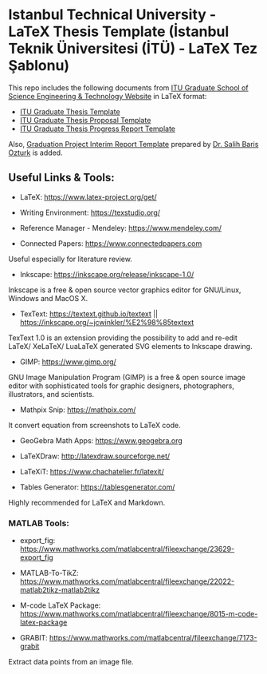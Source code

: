 # Istanbul Technical University - LaTeX Thesis Template (İstanbul Teknik Üniversitesi (İTÜ) - LaTeX Tez Şablonu)

This repo includes the following documents from [ITU Graduate School of Science Engineering & Technology Website](http://www.fbe.itu.edu.tr/en/current-students/masters-degree/documents) in LaTeX format:

- [ITU Graduate Thesis Template](https://github.com/ondes/Template-Latex-ITU-Thesis/tree/master/Template-Thesis)
- [ITU Graduate Thesis Proposal Template](https://github.com/ondes/Template-Latex-ITU-Thesis/tree/master/Template-Thesis-Proposal)
- [ITU Graduate Thesis Progress Report Template](https://github.com/ondes/Template-Latex-ITU-Thesis/tree/master/Template-Thesis-ProgressReport)

Also, [Graduation Project Interim Report Template](https://github.com/ondes/Template-Latex-ITU-Thesis/tree/master/Template-GraduationProject-InterimReport) prepared by [Dr. Salih Baris Ozturk](https://github.com/SBarisOzturk) is added.

## Useful Links & Tools:

- LaTeX: <https://www.latex-project.org/get/>

- Writing Environment: <https://texstudio.org/>

- Reference Manager - Mendeley: <https://www.mendeley.com/>

- Connected Papers: <https://www.connectedpapers.com>

Useful especially for literature review.

- Inkscape: <https://inkscape.org/release/inkscape-1.0/>

Inkscape is a free & open source vector graphics editor for GNU/Linux, Windows and MacOS X.

- TexText: <https://textext.github.io/textext> || <https://inkscape.org/~jcwinkler/%E2%98%85textext>

TexText 1.0 is an extension providing the possibility to add and re-edit LaTeX/ XeLaTeX/ LuaLaTeX generated SVG elements to Inkscape drawing.

- GIMP: <https://www.gimp.org/>

GNU Image Manipulation Program (GIMP) is a free & open source image editor with sophisticated tools for graphic designers, photographers, illustrators, and scientists.

- Mathpix Snip: <https://mathpix.com/>

It convert equation from screenshots to LaTeX code.

- GeoGebra Math Apps: <https://www.geogebra.org>

- LaTeXDraw: <http://latexdraw.sourceforge.net/>

- LaTeXiT: <https://www.chachatelier.fr/latexit/>

- Tables Generator: <https://tablesgenerator.com/>

Highly recommended for LaTeX and Markdown.



### MATLAB Tools:

- export_fig: <https://www.mathworks.com/matlabcentral/fileexchange/23629-export_fig>

- MATLAB-To-TikZ: <https://www.mathworks.com/matlabcentral/fileexchange/22022-matlab2tikz-matlab2tikz>

- M-code LaTeX Package: <https://www.mathworks.com/matlabcentral/fileexchange/8015-m-code-latex-package>

- GRABIT: <https://www.mathworks.com/matlabcentral/fileexchange/7173-grabit>

Extract data points from an image file.
